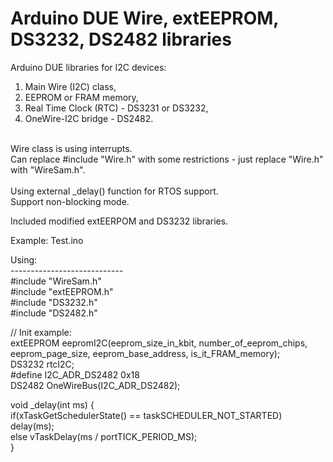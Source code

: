# Arduino DUE Wire, extEEPROM, DS3232, DS2482 libraries

Arduino DUE libraries for I2C devices:<br>
1. Main Wire (I2C) class,<br>
2. EEPROM or FRAM memory,<br>
3. Real Time Clock (RTC) - DS3231 or DS3232,<br>
4. OneWire-I2C bridge - DS2482.<br>
<br>
Wire class is using interrupts.<br>
Can replace #include "Wire.h" with some restrictions - just replace "Wire.h" with "WireSam.h".<br>
<br>
Using external _delay() function for RTOS support.<br>
Support non-blocking mode.<br>

Included modified extEERPOM and DS3232 libraries.

Example: Test.ino<br>

Using:<br>
----------------------------<br>
#include "WireSam.h"<br>
#include "extEEPROM.h"<br>
#include "DS3232.h"<br>
#include "DS2482.h"<br>

// Init example:<br>
extEEPROM eepromI2C(eeprom_size_in_kbit, number_of_eeprom_chips, eeprom_page_size, eeprom_base_address, is_it_FRAM_memory);<br>
DS3232 rtcI2C;<br>
#define I2C_ADR_DS2482 0x18<br>
DS2482 OneWireBus(I2C_ADR_DS2482);<br>

void _delay(int ms) {<br>
	if(xTaskGetSchedulerState() == taskSCHEDULER_NOT_STARTED) delay(ms);<br>
	else vTaskDelay(ms / portTICK_PERIOD_MS);<br>
}<br>

